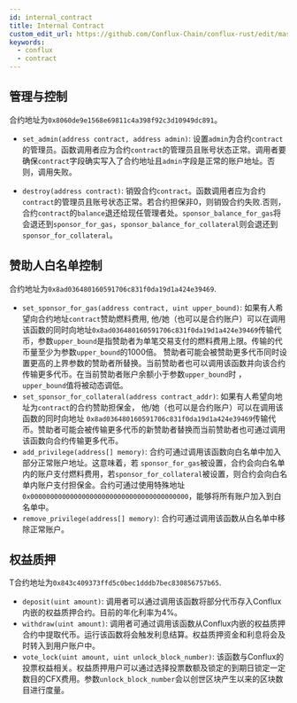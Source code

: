 ```yaml
---
id: internal_contract
title: Internal Contract
custom_edit_url: https://github.com/Conflux-Chain/conflux-rust/edit/master/internal_contract/README.md
keywords:
  - conflux
  - contract
---
```


## 管理与控制

合约地址为`0x8060de9e1568e69811c4a398f92c3d10949dc891`。

+ `set_admin(address contract, address admin)`: 设置`admin`为合约`contract`的管理员。函数调用者应为合约`contract`的管理员且账号状态正常。调用者要确保`contract`字段确实写入了合约地址且`admin`字段是正常的账户地址。否则，调用失败。

+ `destroy(address contract)`: 销毁合约`contract`。函数调用者应为合约`contract`的管理员且账号状态正常。若合约担保非0，则销毁合约失败.否则，合约`contract`的`balance`退还给现任管理者处。`sponsor_balance_for_gas`将会退还到`sponsor_for_gas`，`sponsor_balance_for_collateral`则会退还到`sponsor_for_collateral`。

## 赞助人白名单控制

合约地址为`0x8ad036480160591706c831f0da19d1a424e39469`.

+ `set_sponsor_for_gas(address contract, uint upper_bound)`: 如果有人希望向合约地址`contract`赞助燃料费用, 他/她（也可以是合约账户）可以在调用该函数的同时向地址`0x8ad036480160591706c831f0da19d1a424e39469`传输代币，参数`upper_bound`是指赞助者为单笔交易支付的燃料费用上限。传输的代币量至少为参数`upper_bound`的1000倍。 赞助者可能会被赞助更多代币同时设置更高的上界参数的赞助者所替换。当前赞助者也可以调用该函数并向该合约传输更多代币。在当前赞助者账户余额小于参数`upper_bound`时 ，`upper_bound`值将被动态调低。
+ `set_sponsor_for_collateral(address contract_addr)`: 如果有人希望向地址为`contract`的合约赞助担保金， 他/她（也可以是合约账户）可以在调用该函数的同时向地址 `0x8ad036480160591706c831f0da19d1a424e39469`传输代币。赞助者可能会被传输更多代币的新赞助者替换而当前赞助者也可通过调用该函数向合约传输更多代币。
+ `add_privilege(address[] memory)`: 合约可通过调用该函数向白名单中加入部分正常账户地址。这意味着，若 `sponsor_for_gas`被设置，合约会向白名单内的账户支付燃料费用，若`sponsor_for_collateral`被设置，则合约会向白名单内账户支付担保金。合约可通过使用特殊地址`0x0000000000000000000000000000000000000000`，能够将所有账户加入到白名单中。
+ `remove_privilege(address[] memory)`: 合约可通过调用该函数从白名单中移除正常账户。

## 权益质押

T合约地址为`0x843c409373ffd5c0bec1dddb7bec830856757b65`.

+ `deposit(uint amount)`: 调用者可以通过调用该函数将部分代币存入Conflux内嵌的权益质押合约。目前的年化利率为4%。
+ `withdraw(uint amount)`: 调用者可通过调用该函数从Conflux内嵌的权益质押合约中提取代币。运行该函数将会触发利息结算。权益质押资金和利息将会及时转入到用户账户中。
+ `vote_lock(uint amount, uint unlock_block_number)`: 该函数与Conflux的投票权益相关。权益质押用户可以通过选择投票数额及锁定的到期日锁定一定数目的CFX费用。参数`unlock_block_number`会以创世区块产生以来的区块数目进行度量。
